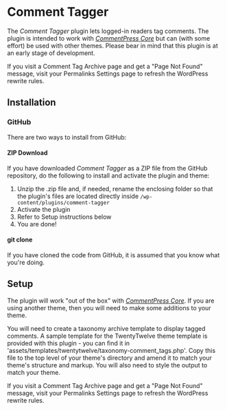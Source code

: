 Comment Tagger
==============

The *Comment Tagger* plugin lets logged-in readers tag comments. The plugin is intended to work with [*CommentPress Core*](https://wordpress.org/plugins/commentpress-core/) but can (with some effort) be used with other themes. Please bear in mind that this plugin is at an early stage of development.

If you visit a Comment Tag Archive page and get a "Page Not Found" message, visit your Permalinks Settings page to refresh the WordPress rewrite rules.

## Installation ##

### GitHub ###

There are two ways to install from GitHub:

#### ZIP Download ####

If you have downloaded *Comment Tagger* as a ZIP file from the GitHub repository, do the following to install and activate the plugin and theme:

1. Unzip the .zip file and, if needed, rename the enclosing folder so that the plugin's files are located directly inside `/wp-content/plugins/comment-tagger`
2. Activate the plugin
3. Refer to Setup instructions below
4. You are done!

#### git clone ####

If you have cloned the code from GitHub, it is assumed that you know what you're doing.

## Setup ##

The plugin will work "out of the box" with [*CommentPress Core*](https://wordpress.org/plugins/commentpress-core/). If you are using another theme, then you will need to make some additions to your theme.

You will need to create a taxonomy archive template to display tagged comments. A sample template for the TwentyTwelve theme template is provided with this plugin - you can find it in 'assets/templates/twentytwelve/taxonomy-comment_tags.php'. Copy this file to the top level of your theme's directory and amend it to match your theme's structure and markup. You will also need to style the output to match your theme.

If you visit a Comment Tag Archive page and get a "Page Not Found" message, visit your Permalinks Settings page to refresh the WordPress rewrite rules.

